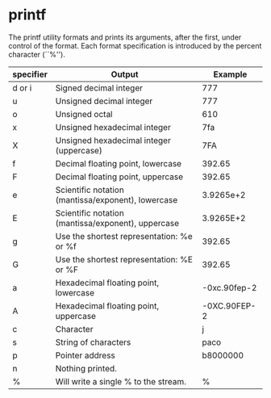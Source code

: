 # printf

The printf utility formats and prints its arguments, after the first, under control of the format. Each format specification is introduced by the percent character (\`\`%'').



| specifier | Output                                             | Example      |
| --------- | -------------------------------------------------- | ------------ |
| d or i    | Signed decimal integer                             | 777          |
| u         | Unsigned decimal integer                           | 777          |
| o         | Unsigned octal                                     | 610          |
| x         | Unsigned hexadecimal integer                       | 7fa          |
| X         | Unsigned hexadecimal integer (uppercase)           | 7FA          |
| f         | Decimal floating point, lowercase                  | 392.65       |
| F         | Decimal floating point, uppercase                  | 392.65       |
| e         | Scientific notation (mantissa/exponent), lowercase | 3.9265e+2    |
| E         | Scientific notation (mantissa/exponent), uppercase | 3.9265E+2    |
| g         | Use the shortest representation: %e or %f          | 392.65       |
| G         | Use the shortest representation: %E or %F          | 392.65       |
| a         | Hexadecimal floating point, lowercase              | -0xc.90fep-2 |
| A         | Hexadecimal floating point, uppercase              | -0XC.90FEP-2 |
| c         | Character                                          | j            |
| s         | String of characters                               | paco         |
| p         | Pointer address                                    | b8000000     |
| n         | Nothing printed.                                   |              |
| %         | Will write a single % to the stream.               | %            |
